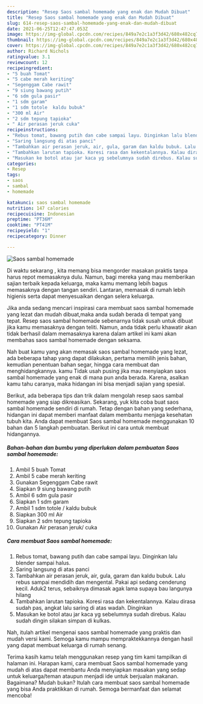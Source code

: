 ```yaml
---
description: "Resep Saos sambal homemade yang enak dan Mudah Dibuat"
title: "Resep Saos sambal homemade yang enak dan Mudah Dibuat"
slug: 614-resep-saos-sambal-homemade-yang-enak-dan-mudah-dibuat
date: 2021-06-25T12:47:47.053Z
image: https://img-global.cpcdn.com/recipes/849a7e2c1a3f3d42/680x482cq70/saos-sambal-homemade-foto-resep-utama.jpg
thumbnail: https://img-global.cpcdn.com/recipes/849a7e2c1a3f3d42/680x482cq70/saos-sambal-homemade-foto-resep-utama.jpg
cover: https://img-global.cpcdn.com/recipes/849a7e2c1a3f3d42/680x482cq70/saos-sambal-homemade-foto-resep-utama.jpg
author: Richard Nichols
ratingvalue: 3.1
reviewcount: 12
recipeingredient:
- "5 buah Tomat"
- "5 cabe merah keriting"
- "Segenggam Cabe rawit"
- "9 siung bawang putih"
- "6 sdm gula pasir"
- "1 sdm garam"
- "1 sdm totole  kaldu bubuk"
- "300 ml Air"
- "2 sdm tepung tapioka"
- " Air perasan jeruk cuka"
recipeinstructions:
- "Rebus tomat, bawang putih dan cabe sampai layu. Dinginkan lalu blender sampai halus."
- "Saring langsung di atas panci"
- "Tambahkan air perasan jeruk, air, gula, garam dan kaldu bubuk. Lalu rebus sampai mendidih dan mengental. Pakai api sedang cenderung kecil. Aduk2 terus, sebaiknya dimasak agak lama supaya bau langunya hilang"
- "Tambahkan larutan tapioka. Koresi rasa dan kekentalannya. Kalau dirasa sudah pas, angkat lalu saring di atas wadah. Dinginkan"
- "Masukan ke botol atau jar kaca yg sebelumnya sudah direbus. Kalau sudah dingin silakan simpan di kulkas."
categories:
- Resep
tags:
- saos
- sambal
- homemade

katakunci: saos sambal homemade 
nutrition: 147 calories
recipecuisine: Indonesian
preptime: "PT36M"
cooktime: "PT41M"
recipeyield: "1"
recipecategory: Dinner

---
```



![Saos sambal homemade](https://img-global.cpcdn.com/recipes/849a7e2c1a3f3d42/680x482cq70/saos-sambal-homemade-foto-resep-utama.jpg)

Di waktu  sekarang , kita memang bisa mengorder masakan praktis tanpa harus repot memasaknya dulu. Namun, bagi mereka yang mau memberikan sajian terbaik kepada keluarga, maka kamu memang lebih bagus memasaknya dengan tangan sendiri. Lantaran, memasak di rumah lebih higienis serta dapat menyesuaikan dengan selera keluarga.

Jika anda sedang mencari inspirasi cara membuat saos sambal homemade yang lezat dan mudah dibuat,maka anda sudah berada di tempat yang tepat. Resep saos sambal homemade  sebenarnya tidak susah untuk dibuat jika kamu memasaknya dengan teliti. Namun, anda tidak perlu khawatir akan tidak berhasil dalam memasaknya 
karena dalam artikel ini kami akan membahas saos sambal homemade dengan seksama.  



Nah buat kamu yang akan memasak saos sambal homemade yang lezat, ada beberapa tahap yang dapat dilakukan, pertama memilih jenis bahan, kemudian penentuan bahan segar, hingga cara membuat dan menghidangkannya. kamu Tidak usah pusing jika mau menyiapkan saos sambal homemade yang enak di mana pun anda berada. Karena, asalkan kamu  tahu caranya, maka hidangan ini bisa menjadi sajian yang spesial.

Berikut, ada beberapa tips dan trik dalam mengolah resep saos sambal homemade yang siap dikreasikan. Sekarang, yuk kita coba buat saos sambal homemade sendiri di rumah. Tetap dengan bahan yang sederhana, hidangan ini dapat memberi manfaat dalam membantu menjaga kesehatan tubuh kita. Anda dapat membuat Saos sambal homemade menggunakan 10 bahan dan 5 langkah pembuatan. Berikut ini cara untuk membuat hidangannya.

<!--inarticleads1-->

##### Bahan-bahan dan bumbu yang diperlukan dalam pembuatan Saos sambal homemade:

1. Ambil 5 buah Tomat
1. Ambil 5 cabe merah keriting
1. Gunakan Segenggam Cabe rawit
1. Siapkan 9 siung bawang putih
1. Ambil 6 sdm gula pasir
1. Siapkan 1 sdm garam
1. Ambil 1 sdm totole / kaldu bubuk
1. Siapkan 300 ml Air
1. Siapkan 2 sdm tepung tapioka
1. Gunakan  Air perasan jeruk/ cuka




<!--inarticleads2-->

##### Cara membuat Saos sambal homemade:

1. Rebus tomat, bawang putih dan cabe sampai layu. Dinginkan lalu blender sampai halus.
1. Saring langsung di atas panci
1. Tambahkan air perasan jeruk, air, gula, garam dan kaldu bubuk. Lalu rebus sampai mendidih dan mengental. Pakai api sedang cenderung kecil. Aduk2 terus, sebaiknya dimasak agak lama supaya bau langunya hilang
1. Tambahkan larutan tapioka. Koresi rasa dan kekentalannya. Kalau dirasa sudah pas, angkat lalu saring di atas wadah. Dinginkan
1. Masukan ke botol atau jar kaca yg sebelumnya sudah direbus. Kalau sudah dingin silakan simpan di kulkas.




Nah, itulah artikel mengenai  saos sambal homemade  yang praktis dan mudah versi kami. Semoga kamu mampu mempraktekkannya dengan hasil yang dapat membuat keluarga di rumah senang. 

Terima kasih kamu telah menggunakan resep yang tim kami tampilkan di halaman ini. Harapan kami, cara membuat  Saos sambal homemade yang mudah di atas dapat membantu Anda menyiapkan masakan yang sedap untuk keluarga/teman ataupun menjadi ide untuk berjualan makanan. Bagaimana? Mudah bukan? Itulah cara membuat saos sambal homemade yang bisa Anda praktikkan di rumah. Semoga bermanfaat dan selamat mencoba!

